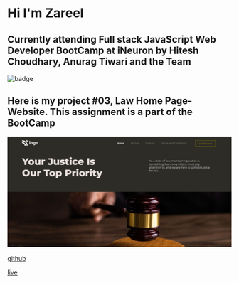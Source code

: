 # Hi I'm Zareel

## Currently attending Full stack JavaScript Web Developer BootCamp at iNeuron by Hitesh Choudhary, Anurag Tiwari and the Team

![badge](https://img.shields.io/badge/LearnCodeOnline-iNeuron-green)

## Here is my project #03, Law Home Page- Website. This assignment is a part of the BootCamp

![image](<./assets/Screenshot%20(318).png>)

[github](https://github.com/Zareel/Low-Home-Page-)

[live](https://law-z-home-page.netlify.app/)

